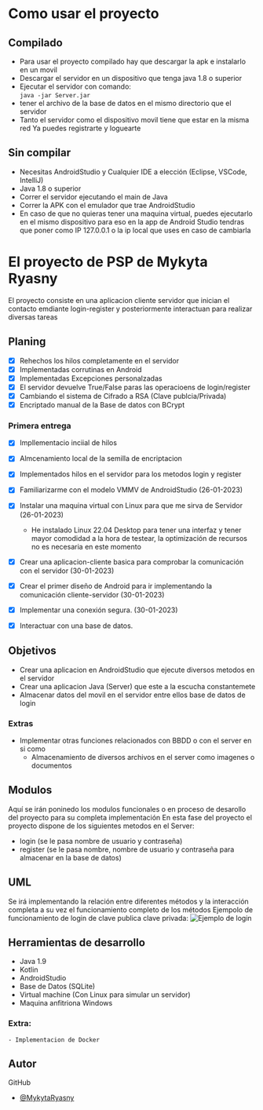 # Como usar el proyecto
## Compilado
- Para usar el proyecto compilado hay que descargar la apk e instalarlo en un movil
- Descargar el servidor en un dispositivo que tenga java 1.8 o superior
- Ejecutar el servidor con comando:
  <br />
  `java -jar Server.jar`
- tener el archivo de la base de datos en el mismo directorio que el servidor
- Tanto el servidor como el dispositivo movil tiene que estar en la misma red
  Ya puedes registrarte y loguearte

## Sin compilar
- Necesitas AndroidStudio y Cualquier IDE a elección (Eclipse, VSCode, IntelliJ)
- Java 1.8 o superior
- Correr el servidor ejecutando el main de Java
- Correr la APK con el emulador que trae AndroidStudio
- En caso de que no quieras tener una maquina virtual, puedes ejecutarlo en el mismo dispositivo para eso en la app de Android Studio tendras que poner como IP 127.0.0.1 o la ip local que uses en caso de cambiarla
# El proyecto de PSP de Mykyta Ryasny
El proyecto consiste en una aplicacion cliente servidor que inician el contacto emdiante login-register y posteriormente interactuan para realizar diversas tareas

## Planing
- [x] Rehechos los hilos completamente en el servidor
- [x] Implementadas corrutinas en Android
- [x] Implementadas Excepciones personalzadas
- [x] El servidor devuelve True/False paras las operacioens de login/register
- [x] Cambiando el sistema de Cifrado a RSA (Clave publcia/Privada)
- [x] Encriptado manual de la Base de datos con BCrypt 
### Primera entrega
- [x] Impllementacio inciial de hilos
- [x] Almcenamiento local de la semilla de encriptacion
- [x] Implementados hilos en el servidor para los metodos login y register
- [x] Familiarizarme con el modelo VMMV de AndroidStudio (26-01-2023)
- [x] Instalar una maquina virtual con Linux para que me sirva de Servidor (26-01-2023)
  - He instalado Linux 22.04 Desktop para tener una interfaz y tener mayor comodidad a la hora de testear, la optimización de recursos no es necesaria en este momento
- [x] Crear una aplicacion-cliente basica para comprobar la comunicación con el servidor (30-01-2023)
- [x] Crear el primer diseño de Android para ir implementando la comunicación cliente-servidor (30-01-2023)
- [x] Implementar una conexión segura. (30-01-2023)
- [x] Interactuar con una base de datos.


## Objetivos
- Crear una aplicacion en AndroidStudio que ejecute diversos metodos en el servidor
- Crear una aplicacion Java (Server) que este a la escucha constantemete
- Almacenar datos del movil en el servidor entre ellos base de datos de login

### Extras
- Implementar otras funciones relacionados con BBDD o con el server en si como
    - Almacenamiento de diversos archivos en el server como imagenes o documentos

## Modulos
Aquí se irán poninedo los modulos funcionales o en proceso de desarollo del proyecto para
su completa implementación
En esta fase del proyecto el proyecto dispone de los siguientes metodos en el Server:
- login (se le pasa nombre de usuario y contraseña)
- register (se le pasa nombre, nombre de usuario y contraseña para almacenar en la base de datos)
## UML
Se irá implementando la relación entre diferentes métodos y la interacción completa a su vez
el funcionamiento completo de los métodos
Ejempolo de funcionamiento de login de clave publica clave privada:
![Ejemplo de login](https://user-images.githubusercontent.com/121645359/217804442-61fbdeb2-453c-449a-b390-5ab36c72cc33.png)
## Herramientas de desarrollo
- Java 1.9
- Kotlin
- AndroidStudio
- Base de Datos (SQLite)
- Virtual machine (Con Linux para simular un servidor)
- Maquina anfitriona Windows
### Extra:
    - Implementacion de Docker
## Autor
GitHub
- [@MykytaRyasny](https://github.com/MykytaRyasny)

